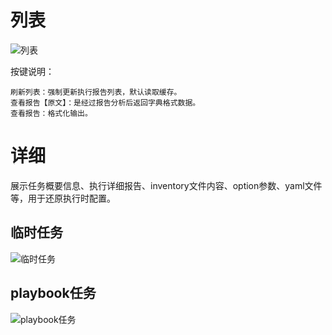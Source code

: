 # 列表

![列表](https://github.com/lykops/lykops/blob/master/doc/screenshot/ansible%E6%89%A7%E8%A1%8C%E4%BB%BB%E5%8A%A1%E6%8A%A5%E5%91%8A%E5%88%97%E8%A1%A8.png?raw=true)

按键说明：

	刷新列表：强制更新执行报告列表，默认读取缓存。
	查看报告【原文】：是经过报告分析后返回字典格式数据。
	查看报告：格式化输出。

# 详细

展示任务概要信息、执行详细报告、inventory文件内容、option参数、yaml文件等，用于还原执行时配置。

## 临时任务

![临时任务](https://github.com/lykops/lykops/blob/master/doc/screenshot/%E6%9F%A5%E7%9C%8Bansible%E4%B8%B4%E6%97%B6%E4%BB%BB%E5%8A%A1%E7%9A%84%E6%89%A7%E8%A1%8C%E8%AF%A6%E7%BB%86%E6%8A%A5%E5%91%8A.png?raw=true)

## playbook任务

![playbook任务](https://github.com/lykops/lykops/blob/master/doc/screenshot/%E6%9F%A5%E7%9C%8Bansible%20playbook%E4%BB%BB%E5%8A%A1%E7%9A%84%E6%89%A7%E8%A1%8C%E8%AF%A6%E7%BB%86%E6%8A%A5%E5%91%8A.png?raw=true)
